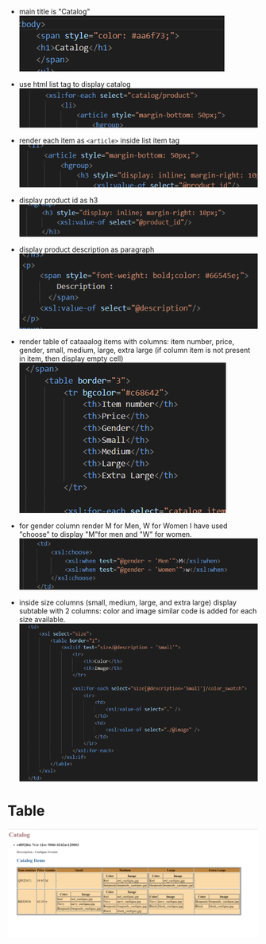
- main title is "Catalog"
 ![image info](./assignment1.png)

- use html list tag to display catalog
![image info](./assignment2.png)

- render each item as `<article>` inside list item tag
![image info](./assignment3.png)

- display product id as h3
![image info](./assignment4.png)

- display product description as paragraph
![image info](./assignment5.png)

- render table of cataaalog items with columns: item number, price, gender, small, medium, large, extra large (if column item is not present in item, then display empty cell)
![image info](./assignment6.png)

- for gender column render M for Men, W for Women
I have used "choose" to display "M"for men and "W" for women.
![image info](./assignment7.png)

- inside size columns (small, medium, large, and extra large) display subtable with 2 columns: color and image
similar code is added for each size available. 
![image info](./assignment8.png)

# Table 
![image info](./assignment.png)
